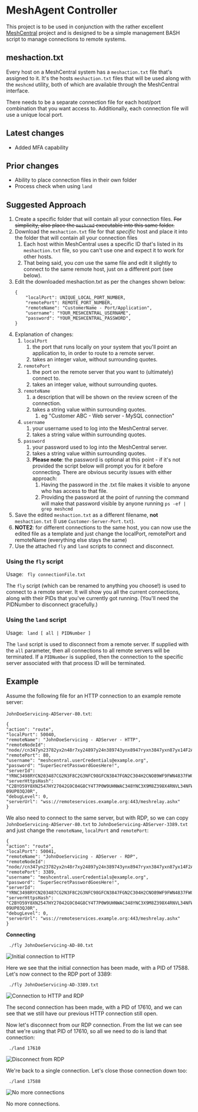 # MeshAgent Controller
This project is to be used in conjunction with the rather excellent [MeshCentral](https://github.com/Ylianst/MeshCentral) project and is designed to be a simple management BASH script to manage connections to remote systems.

## meshaction.txt
Every host on a MeshCentral system has a `meshaction.txt` file that's assigned to it. It's the hosts `meshaction.txt` files that will be used along with the `meshcmd` utility, both of which are available through the MeshCentral interface.

There needs to be a separate connection file for each host/port combination that you want access to. Additionally, each connection file will use a unique local port.

## Latest changes
- Added MFA capability 
## Prior changes
- Ability to place connection files in their own folder
- Process check when using `land`

## Suggested Approach
1. Create a specific folder that will contain all your connection files. ~~For simplicity, also place the `meshcmd` executable into this same folder.~~
1. Download the `meshaction.txt` file for that _specific_ host and place it into the folder that will contain all your connection files
   1. Each host within MeshCentral uses a specific ID that's listed in its `meshaction.txt` file, so you can't use one and expect it to work for other hosts. 
   1. That being said, you _can_ use the same file and edit it slightly to connect to the same remote host, just on a different port (see below).
1. Edit the downloaded meshaction.txt as per the changes shown below:
    ```
    {
        "localPort": UNIQUE_LOCAL_PORT_NUMBER,
        "remotePort": REMOTE_PORT_NUMBER,
        "remoteName": "CustomerName - Port/Application",
        "username": "YOUR_MESHCENTRAL_USERNAME",
        "password": "YOUR_MESHCENTRAL_PASSWORD",
    }
    ```
1. Explanation of changes:
   1. `localPort`
      1. the port that runs locally on your system that you'll point an application to, in order to route to a remote server. 
      1. takes an integer value, without surrounding quotes.
   1. `remotePort`
      1. the port on the remote server that you want to (ultimately) connect to.
      1. takes an integer value, without surrounding quotes.
   1. `remoteName`
      1. a description that will be shown on the review screen of the connection.
      1. takes a string value within surrounding quotes.
         1. eg "Customer ABC - Web server - MySQL connection"
   1. `username`
      1. your username used to log into the MeshCentral server.
      1. takes a string value within surrounding quotes.
   1. `password` 
      1. your password used to log into the MeshCentral server.
      1. takes a string value within surrounding quotes.
      1. **Please note**: the password is optional at this point - if it's not provided the script below will prompt you for it before connecting. There are obvious security issues with either approach:
         1. Having the password in the .txt file makes it visible to anyone who has access to that file.
         1. Providing the password at the point of running the command will make that password visible by anyone running `ps -ef | grep meshcmd`
1. Save the edited `meshaction.txt` as a different filename, **not** `meshaction.txt` (I use `Customer-Server-Port.txt`).
1. **NOTE2**: for different connections to the same host, you can now use the edited file as a template and just change the localPort, remotePort and remoteName (everything else stays the same)
1. Use the attached `fly` and `land` scripts to connect and disconnect.

### Using the `fly` script
Usage: ` fly connectionFile.txt`

The `fly` script (which can be renamed to anything you choose!) is used to connect to a remote server. It will show you all the current connections, along with their PIDs that you've currently got running. (You'll need the PIDNumber to disconnect gracefully.)

### Using the `land` script
Usage: ` land [ all | PIDNumber ]`

 The `land` script is used to disconnect from a remote server. If supplied with the `all` parameter, then all connections to all remote servers will be terminated. If a `PIDNumber` is supplied, then the connection to the specific server associated with that process ID will be terminated.

## Example

Assume the following file for an HTTP connection to an example remote server:

`JohnDoeServicing-ADServer-80.txt`:

```
{
"action": "route",
"localPort": 50040,
"remoteName": "JohnDoeServicing - ADServer - HTTP",
"remoteNodeId": "node//cn347yn23782yx2n48r7xy24897y24n389743ynx8947ryxn3847yxn87yx14F2A",
"remotePort": 80,
"username": "meshcentral.userCredentials@example.org",
"password": "SuperSecretPasswordGoesHere!",
"serverId": "YRNC3498RYCN203487CG2N3F8C2G3NFC98GFCN3847FGN2C304H2CNO89WF9FWN4837FWGCN87FGC8F7GCN8F7CGWN87GNCW",
"serverHttpsHash": "C2BYO59Y8XN2547HY27042G9C04G8CY4T7P0W9UHNWAC348YNC3X9M8Z398X4RNVL34NFWC98YNCO589YX98X-09UP03QJ0R",
"debugLevel": 0,
"serverUrl": "wss://remoteservices.example.org:443/meshrelay.ashx"
}
```

We also need to connect to the same server, but with RDP, so we can copy `JohnDoeServicing-ADServer-80.txt` to `JohnDoeServicing-ADServer-3389.txt` and just change the `remoteName`, `localPort` and `remotePort`:

```
{
"action": "route",
"localPort": 50041,
"remoteName": "JohnDoeServicing - ADServer - RDP",
"remoteNodeId": "node//cn347yn23782yx2n48r7xy24897y24n389743ynx8947ryxn3847yxn87yx14F2A",
"remotePort": 3389,
"username": "meshcentral.userCredentials@example.org",
"password": "SuperSecretPasswordGoesHere!",
"serverId": "YRNC3498RYCN203487CG2N3F8C2G3NFC98GFCN3847FGN2C304H2CNO89WF9FWN4837FWGCN87FGC8F7GCN8F7CGWN87GNCW",
"serverHttpsHash": "C2BYO59Y8XN2547HY27042G9C04G8CY4T7P0W9UHNWAC348YNC3X9M8Z398X4RNVL34NFWC98YNCO589YX98X-09UP03QJ0R",
"debugLevel": 0,
"serverUrl": "wss://remoteservices.example.org:443/meshrelay.ashx"
}
```

**Connecting**

``` ./fly JohnDoeServicing-AD-80.txt```

![](https://github.com/D4V3M0NK/meshcentral-meshAgentController/blob/master/img/m1.png "Initial connection to HTTP")

Here we see that the initial connection has been made, with a PID of 17588. Let's now connect to the RDP port of 3389:

``` ./fly JohnDoeServicing-AD-3389.txt```

![](https://github.com/D4V3M0NK/meshcentral-meshAgentController/blob/master/img/m2.png "Connection to HTTP and RDP")

The second connection has been made, with a PID of 17610, and we can see that we still have our previous HTTP connection still open.

Now let's disconnect from our RDP connection. From the list we can see that we're using that PID of 17610, so all we need to do is land that connection:

``` ./land 17610```

![](https://github.com/D4V3M0NK/meshcentral-meshAgentController/blob/master/img/m3.png "Disconnect from RDP")

We're back to a single connection. Let's close those connection down too:

``` ./land 17588```

![](https://github.com/D4V3M0NK/meshcentral-meshAgentController/blob/master/img/m4.png "No more connections")

No more connections.

